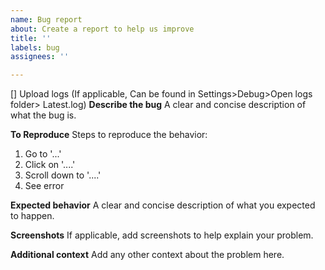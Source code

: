 ```yaml
---
name: Bug report
about: Create a report to help us improve
title: ''
labels: bug
assignees: ''

---
```


[] Upload logs (If applicable, Can be found in Settings>Debug>Open logs folder> Latest.log)
**Describe the bug**
A clear and concise description of what the bug is.

**To Reproduce**
Steps to reproduce the behavior:
1. Go to '...'
2. Click on '....'
3. Scroll down to '....'
4. See error

**Expected behavior**
A clear and concise description of what you expected to happen.

**Screenshots**
If applicable, add screenshots to help explain your problem.

**Additional context**
Add any other context about the problem here.
